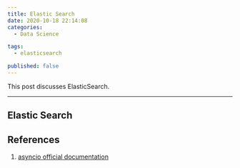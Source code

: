 ```yaml
---
title: Elastic Search 
date: 2020-10-18 22:14:08
categories:
  - Data Science

tags:
  - elasticsearch

published: false
---
```


This post discusses ElasticSearch.

---

## Elastic Search


## References

1. [asyncio official documentation](https://docs.python.org/3/library/asyncio.html)